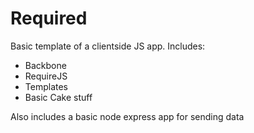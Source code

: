 # Required

Basic template of a clientside JS app.
Includes:

* Backbone
* RequireJS
* Templates
* Basic Cake stuff

Also includes a basic node express app for sending data

